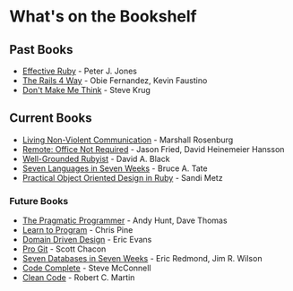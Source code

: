 # What's on the Bookshelf

## Past Books

* [Effective Ruby](http://www.amazon.com/Effective-Ruby-Specific-Software-Development/dp/0133846970/ref=sr_1_1?s=books&ie=UTF8&qid=1456249393&sr=1-1&keywords=effective+ruby) - Peter J. Jones
* [The Rails 4 Way](http://www.amazon.com/Rails-Way-Addison-Wesley-Professional-Ruby/dp/0321944275/ref=sr_1_1?s=books&ie=UTF8&qid=1456249160&sr=1-1&keywords=the+rails+4+way) - Obie Fernandez, Kevin Faustino
* [Don't Make Me Think](http://www.amazon.com/Dont-Make-Think-Revisited-Usability/dp/0321965515/ref=tmm_pap_title_0?_encoding=UTF8&qid=&sr=) - Steve Krug

## Current Books

* [Living Non-Violent Communication](http://www.amazon.com/Living-Nonviolent-Communication-Communicate-Skillfully-ebook/dp/B00805DNUQ/ref=dp_kinw_strp_1) - Marshall Rosenburg
* [Remote: Office Not Required](http://www.amazon.com/Remote-Office-Required-Jason-Fried/dp/0804137501/ref=sr_1_1?s=books&ie=UTF8&qid=1456338239&sr=1-1&keywords=remote+office+not+required) - Jason Fried, David Heinemeier Hansson
* [Well-Grounded Rubyist](http://www.amazon.com/The-Well-Grounded-Rubyist-David-Black/dp/1933988657) - David A. Black
* [Seven Languages in Seven Weeks](http://www.amazon.com/Seven-Languages-Weeks-Programming-Programmers/dp/193435659X/ref=sr_1_1?s=books&ie=UTF8&qid=1456249310&sr=1-1&keywords=seven+languages+in+seven+weeks) - Bruce A. Tate
* [Practical Object Oriented Design in Ruby](http://www.amazon.com/Practical-Object-Oriented-Design-Ruby-Addison-Wesley/dp/0321721330/ref=asap_bc?ie=UTF8) - Sandi Metz

### Future Books
* [The Pragmatic Programmer](http://www.amazon.com/Pragmatic-Programmer-Journeyman-Master/dp/020161622X/ref=sr_1_1?s=books&ie=UTF8&qid=1456249118&sr=1-1&keywords=The+Pragmatic+Programmer) - Andy Hunt, Dave Thomas
* [Learn to Program](http://www.amazon.com/Learn-Program-Second-Facets-Ruby/dp/1934356360/ref=sr_1_1?s=books&ie=UTF8&qid=1456248971&sr=1-1&keywords=learn+to+program) - Chris Pine
* [Domain Driven Design](http://www.amazon.com/Domain-Driven-Design-Tackling-Complexity-Software/dp/0321125215/ref=sr_1_1?s=books&ie=UTF8&qid=1456249013&sr=1-1&keywords=domain+driven+design) - Eric Evans
* [Pro Git](http://www.amazon.com/Pro-Git-Scott-Chacon/dp/1484200772/ref=sr_1_1?s=books&ie=UTF8&qid=1456249050&sr=1-1&keywords=pro+git) - Scott Chacon
* [Seven Databases in Seven Weeks](http://www.amazon.com/Seven-Databases-Weeks-Modern-Movement/dp/1934356921/ref=sr_1_1?s=books&ie=UTF8&qid=1456249351&sr=1-1&keywords=seven+databases+in+seven+weeks) - Eric Redmond, Jim R. Wilson
* [Code Complete](http://www.amazon.com/Code-Complete-Practical-Handbook-Construction/dp/0735619670/ref=sr_1_1?s=books&ie=UTF8&qid=1456249211&sr=1-1&keywords=code+complete) - Steve McConnell
* [Clean Code](http://www.amazon.com/Clean-Code-Handbook-Software-Craftsmanship/dp/0132350882/ref=sr_1_1?s=books&ie=UTF8&qid=1456249249&sr=1-1&keywords=Clean+Code) - Robert C. Martin

